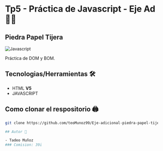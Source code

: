 # Tp5 - Práctica de Javascript - Eje Ad 👨‍💻
## Piedra Papel Tijera

![Javascript](https://upload.wikimedia.org/wikipedia/commons/thumb/9/99/Unofficial_JavaScript_logo_2.svg/1200px-Unofficial_JavaScript_logo_2.svg.png)

Práctica de DOM y BOM.

## Tecnologias/Herramientas 🛠

- HTML **V5**
- JAVASCRIPT

## Como clonar el respositorio 🖨

```bash
git clone https://github.com/teoMunoz99/Eje-adicional-piedra-papel-tijeras-tadeomunoz.git

## Autor 👦

- Tadeo Muñoz
### Comision: 39i